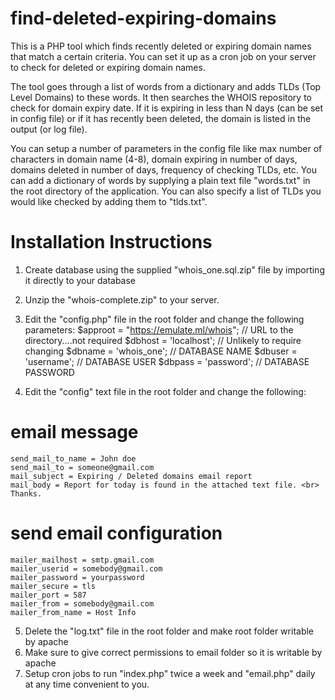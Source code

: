 # find-deleted-expiring-domains
This is a PHP tool which finds recently deleted or expiring domain names that match a certain criteria.
You can set it up as a cron job on your server to check for deleted or expiring domain names.

The tool goes through a list of words from a dictionary and adds TLDs (Top Level Domains) to these words. It then
searches the WHOIS repository to check for domain expiry date. If it is expiring in less than N days (can be set in config file)
or if it has recently been deleted, the domain is listed in the output (or log file). 

You can setup a number of parameters in the config file like max number of characters in domain name (4-8), domain expiring in 
number of days, domains deleted in number of days, frequency of checking TLDs, etc.
You can add a dictionary of words by supplying a plain text file "words.txt" in the root directory of the application. 
You can also specify a list of TLDs you would like checked by adding them to "tlds.txt".

# Installation Instructions

1. Create database using the supplied "whois_one.sql.zip" file by importing it directly to your database
2. Unzip the "whois-complete.zip" to your server.
3. Edit the "config.php" file in the root folder and change the following parameters:
    $approot = "https://emulate.ml/whois"; // URL to the directory....not required
    $dbhost  = 'localhost';    // Unlikely to require changing
    $dbname  = 'whois_one';    // DATABASE NAME
    $dbuser  = 'username';     // DATABASE USER
    $dbpass  = 'password';     // DATABASE PASSWORD 
    
4. Edit the "config" text file in the root folder and change the following:
  # email message
    send_mail_to_name = John doe
    send_mail_to = someone@gmail.com
    mail_subject = Expiring / Deleted domains email report
    mail_body = Report for today is found in the attached text file. <br> Thanks.

  # send email configuration
    mailer_mailhost = smtp.gmail.com
    mailer_userid = somebody@gmail.com
    mailer_password = yourpassword
    mailer_secure = tls
    mailer_port = 587
    mailer_from = somebody@gmail.com
    mailer_from_name = Host Info

5. Delete the "log.txt" file in the root folder and make root folder writable by apache
6. Make sure to give correct permissions to email folder so it is writable by apache
7. Setup cron jobs to run "index.php" twice a week and "email.php" daily at any time convenient to you.

